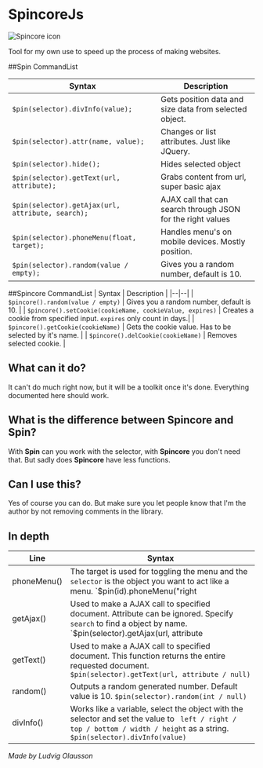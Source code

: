 # SpincoreJs
![Spincore icon](https://i.ibb.co/nPhJBsG/spincore.png)

Tool for my own use to speed up the process of making websites.

##Spin CommandList

| Syntax | Description |
|--|--|
| `$pin(selector).divInfo(value);` | Gets position data and size data from selected object. |
| `$pin(selector).attr(name, value);` | Changes or list attributes. Just like JQuery. |
| `$pin(selector).hide();` | Hides selected object |
| `$pin(selector).getText(url, attribute);` | Grabs content from url, super basic ajax |
| `$pin(selector).getAjax(url, attribute, search);` | AJAX call that can search through JSON for the right values |
| `$pin(selector).phoneMenu(float, target);` | Handles menu's on mobile devices. Mostly position. |
| `$pin(selector).random(value / empty);` | Gives you a random number, default is 10. |

##Spincore CommandList
| Syntax | Description |
|--|--|
| `$pincore().random(value / empty)` | Gives you a random number, default is 10. |
| `$pincore().setCookie(cookieName, cookieValue, expires)` | Creates a cookie from specified input. `expires` only count in days.|
| `$pincore().getCookie(cookieName)` | Gets the cookie value. Has to be selected by it's name. |
| `$pincore().delCookie(cookieName)` | Removes selected cookie. |
## What can it do?
It can't do much right now, but it will be a toolkit once it's done. Everything documented here should work.

## What is the difference between Spincore and Spin?
With **Spin** can you work with the selector, with **Spincore** you don't need that. But sadly does **Spincore** have less functions.

## Can I use this?
Yes of course you can do. But make sure you let people know that I'm the author by not removing comments in the library. 

## In depth
| Line | Syntax|
|--|--|
| phoneMenu() | The target is used for toggling the menu and the `selector` is the object you want to act like a menu. `$pin(id).phoneMenu("right | left | top | bottom", "id")` |
| getAjax() | Used to make a AJAX call to specified document. Attribute can be ignored. Specify `search` to find a object by name. `$pin(selector).getAjax(url, attribute | null, search)` |
| getText() | Used to make a AJAX call to specified document. This function returns the entire requested document. `$pin(selector).getText(url, attribute / null)`|
| random() | Outputs a random generated number. Default value is 10. `$pin(selector).random(int / null)`|
| divInfo() | Works like a variable, select the object with the selector and set the value to ` left / right / top / bottom / width / height` as a string. `$pin(selector).divInfo(value)` | 

*Made by Ludvig Olausson*
